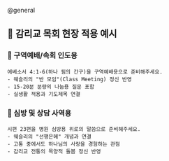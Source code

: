 @general
## 🎪 감리교 목회 현장 적용 예시

### 👥 구역예배/속회 인도용

```
에베소서 4:1-6(하나 됨의 간구)을 구역예배용으로 준비해주세요.
- 웨슬리의 "반 모임"(Class Meeting) 정신 반영
- 15-20분 분량의 나눔용 질문 포함
- 실생활 적용과 기도제목 연결
```

### 🏥 심방 및 상담 사역용

```
시편 23편을 병원 심방용 위로의 말씀으로 준비해주세요.
- 웨슬리의 "선행은혜" 개념과 연결
- 고통 중에서도 하나님의 사랑을 경험하는 관점
- 감리교 전통의 목양적 돌봄 정신 반영
```

